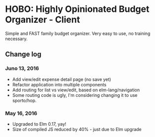 # HOBO: Highly Opinionated Budget Organizer - Client

Simple and FAST family budget organizer. Very easy to use, no training necessary.

## Change log

### Juno 13, 2016

- Add view/edit expense detail page (no save yet)
- Refactor application into multiple components
- Add routing for list vs view/edit, based on elm-lang/navigation
- Some routing code is ugly, I'm considering changing it to use sporto/hop.

### May 16, 2016

- Upgraded to Elm 0.17, yay!
- Size of compiled JS reduced by 40% - just due to Elm upgrade
